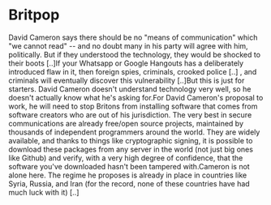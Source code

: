 # Britpop

David Cameron says there should be no "means of communication" which
"we cannot read" -- and no doubt many in his party will agree with
him, politically. But if they understood the technology, they would be
shocked to their boots [..]If your Whatsapp or Google Hangouts has a
deliberately introduced flaw in it, then foreign spies, criminals,
crooked police [..] , and criminals will eventually discover this
vulnerability [..]But this is just for starters. David Cameron doesn't
understand technology very well, so he doesn't actually know what he's
asking for.For David Cameron's proposal to work, he will need to stop
Britons from installing software that comes from software creators who
are out of his jurisdiction. The very best in secure communications
are already free/open source projects, maintained by thousands of
independent programmers around the world. They are widely available,
and thanks to things like cryptographic signing, it is possible to
download these packages from any server in the world (not just big
ones like Github) and verify, with a very high degree of confidence,
that the software you've downloaded hasn't been tampered with.Cameron
is not alone here. The regime he proposes is already in place in
countries like Syria, Russia, and Iran (for the record, none of these
countries have had much luck with it) [..]









